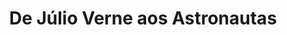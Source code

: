 ---
Numero: 100
title: De Júlio Verne aos Astronautas
Autor: Vários
Co-autor: Lima de Freitas (ed.)
Ano-de-Publicacao: 1965
Titulo-original: 
Tradutor: Lima de Freitas
Co-tradutor: 
Ano-de-edicao: 1965
alias: Lima-de-Freitas
Autor2-alias: 
Tradutor1-alias: Lima-de-Freitas
Tradutor2-alias: 
Titulo-link: 100-De-Julio-Verne-aos-Astronautas
Capa: Lima de Freitas
pags: 418
Capa-link: Lima-de-Freitas
---